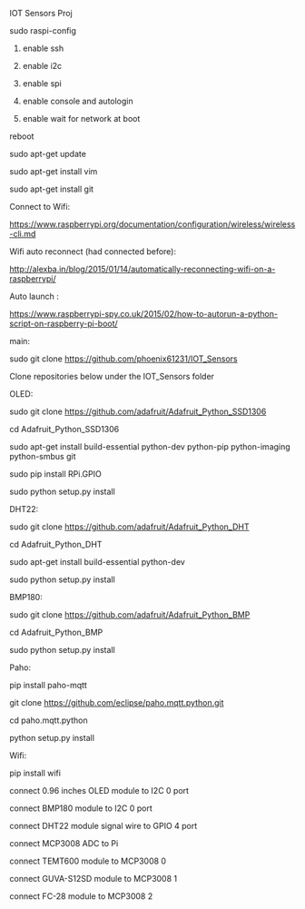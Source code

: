 IOT Sensors Proj

sudo raspi-config

1. enable ssh

2. enable i2c

3. enable spi

4. enable console and autologin

5. enable wait for network at boot

reboot

sudo apt-get update

sudo apt-get install vim

sudo apt-get install git

Connect to Wifi:

https://www.raspberrypi.org/documentation/configuration/wireless/wireless-cli.md

Wifi auto reconnect (had connected before):

http://alexba.in/blog/2015/01/14/automatically-reconnecting-wifi-on-a-raspberrypi/

Auto launch :

https://www.raspberrypi-spy.co.uk/2015/02/how-to-autorun-a-python-script-on-raspberry-pi-boot/

main:

sudo git clone https://github.com/phoenix61231/IOT_Sensors

Clone repositories below under the IOT_Sensors folder 

OLED:

sudo git clone https://github.com/adafruit/Adafruit_Python_SSD1306

cd Adafruit_Python_SSD1306

sudo apt-get install build-essential python-dev python-pip python-imaging python-smbus git

sudo pip install RPi.GPIO

sudo python setup.py install

DHT22:

sudo git clone https://github.com/adafruit/Adafruit_Python_DHT

cd Adafruit_Python_DHT

sudo apt-get install build-essential python-dev

sudo python setup.py install

BMP180:

sudo git clone https://github.com/adafruit/Adafruit_Python_BMP

cd Adafruit_Python_BMP

sudo python setup.py install

Paho:

pip install paho-mqtt

git clone https://github.com/eclipse/paho.mqtt.python.git

cd paho.mqtt.python

python setup.py install

Wifi:

pip install wifi



connect 0.96 inches OLED module to I2C 0 port

connect BMP180 module to I2C 0 port

connect DHT22 module signal wire to GPIO 4 port

connect MCP3008 ADC to Pi

connect TEMT600 module to MCP3008 0

connect GUVA-S12SD module to MCP3008 1

connect FC-28 module to MCP3008 2
